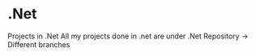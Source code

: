# .Net
Projects in .Net 
All my projects done in .net are under .Net Repository -> Different branches
